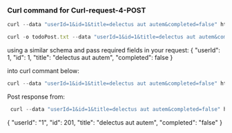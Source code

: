 
### Curl command for Curl-request-4-POST
```js
curl --data "userId=1&id=1&title=delectus aut autem&completed=false" https://jsonplaceholder.typicode.com/todos (make a post request using the /todos endpoint, use the data flag)
```
```js
curl -o todoPost.txt --data "userId=1&id=1&title=delectus aut autem&completed=false" https://jsonplaceholder.typicode.com/todos (to store the todos post request in todoPost.txt)
```



using a similar schema and pass required fields in your request: 
{
    "userId": 1,
    "id": 1,
    "title": "delectus aut autem",
    "completed": false
}

into curl commant below: 
```js
curl --data "userId=1&id=1&title=delectus aut autem&completed=false" https://jsonplaceholder.typicode.com/todos
```


Post response from:
```js
 curl --data "userId=1&id=1&title=delectus aut autem&completed=false" https://jsonplaceholder.typicode.com/todos
 ```
{
  "userId": "1",
  "id": 201,
  "title": "delectus aut autem",
  "completed": "false"
}

